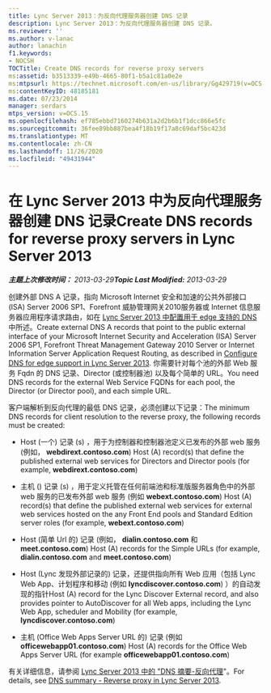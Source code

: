 ```yaml
---
title: Lync Server 2013：为反向代理服务器创建 DNS 记录
description: Lync Server 2013：为反向代理服务器创建 DNS 记录。
ms.reviewer: ''
ms.author: v-lanac
author: lanachin
f1.keywords:
- NOCSH
TOCTitle: Create DNS records for reverse proxy servers
ms:assetid: b3513339-e49b-4665-80f1-b5a1c81a0e2e
ms:mtpsurl: https://technet.microsoft.com/en-us/library/Gg429719(v=OCS.15)
ms:contentKeyID: 48185181
ms.date: 07/23/2014
manager: serdars
mtps_version: v=OCS.15
ms.openlocfilehash: ef785ebbd7160274b631a2d2b6b1f1dcc866e5fc
ms.sourcegitcommit: 36fee89bb887bea4f18b19f17a8c69daf5bc423d
ms.translationtype: MT
ms.contentlocale: zh-CN
ms.lasthandoff: 11/26/2020
ms.locfileid: "49431944"
---
```

# <a name="create-dns-records-for-reverse-proxy-servers-in-lync-server-2013"></a><span data-ttu-id="15da6-103">在 Lync Server 2013 中为反向代理服务器创建 DNS 记录</span><span class="sxs-lookup"><span data-stu-id="15da6-103">Create DNS records for reverse proxy servers in Lync Server 2013</span></span>

<div data-xmlns="http://www.w3.org/1999/xhtml">

<div class="topic" data-xmlns="http://www.w3.org/1999/xhtml" data-msxsl="urn:schemas-microsoft-com:xslt" data-cs="https://msdn.microsoft.com/">

<div data-asp="https://msdn2.microsoft.com/asp">



</div>

<div id="mainSection">

<div id="mainBody"><span data-ttu-id="15da6-104">

<span> </span></span><span class="sxs-lookup"><span data-stu-id="15da6-104">

<span> </span></span></span>

<span data-ttu-id="15da6-105">_**主题上次修改时间：** 2013-03-29_</span><span class="sxs-lookup"><span data-stu-id="15da6-105">_**Topic Last Modified:** 2013-03-29_</span></span>

<span data-ttu-id="15da6-106">创建外部 DNS A 记录，指向 Microsoft Internet 安全和加速的公共外部接口 (ISA) Server 2006 SP1、Forefront 威胁管理网关2010服务器或 Internet 信息服务器应用程序请求路由，如在 [Lync Server 2013 中配置用于 edge 支持的 DNS](lync-server-2013-configure-dns-for-edge-support.md)中所述。</span><span class="sxs-lookup"><span data-stu-id="15da6-106">Create external DNS A records that point to the public external interface of your Microsoft Internet Security and Acceleration (ISA) Server 2006 SP1, Forefront Threat Management Gateway 2010 Server or Internet Information Server Application Request Routing, as described in [Configure DNS for edge support in Lync Server 2013](lync-server-2013-configure-dns-for-edge-support.md).</span></span> <span data-ttu-id="15da6-107">你需要针对每个池的外部 Web 服务 Fqdn 的 DNS 记录、Director (或控制器池) 以及每个简单的 URL。</span><span class="sxs-lookup"><span data-stu-id="15da6-107">You need DNS records for the external Web Service FQDNs for each pool, the Director (or Director pool), and each simple URL.</span></span>

<span data-ttu-id="15da6-108">客户端解析到反向代理的最低 DNS 记录，必须创建以下记录：</span><span class="sxs-lookup"><span data-stu-id="15da6-108">The minimum DNS records for client resolution to the reverse proxy, the following records must be created:</span></span>

  - <span data-ttu-id="15da6-109">Host (一个) 记录 (s) ，用于为控制器和控制器池定义已发布的外部 web 服务 (例如， **webdirext.contoso.com**) </span><span class="sxs-lookup"><span data-stu-id="15da6-109">Host (A) record(s) that define the published external web services for Directors and Director pools (for example, **webdirext.contoso.com**)</span></span>

  - <span data-ttu-id="15da6-110">主机 () 记录 (s) ，用于定义托管在任何前端池和标准版服务器角色中的外部 web 服务的已发布外部 web 服务 (例如 **webext.contoso.com**) </span><span class="sxs-lookup"><span data-stu-id="15da6-110">Host (A) record(s) that define the published external web services for external web services hosted on the any Front End pools and Standard Edition server roles (for example, **webext.contoso.com**)</span></span>

  - <span data-ttu-id="15da6-111">Host (简单 Url 的) 记录 (例如， **dialin.contoso.com** 和 **meet.contoso.com**) </span><span class="sxs-lookup"><span data-stu-id="15da6-111">Host (A) records for the Simple URLs (for example, **dialin.contoso.com** and **meet.contoso.com**)</span></span>

  - <span data-ttu-id="15da6-112">Host (Lync 发现外部记录的) 记录，还提供指向所有 Web 应用（包括 Lync Web App、计划程序和移动 (例如 **lyncdiscover.contoso.com**) ）的自动发现的指针</span><span class="sxs-lookup"><span data-stu-id="15da6-112">Host (A) record for the Lync Discover External record, and also provides pointer to AutoDiscover for all Web apps, including the Lync Web App, scheduler and Mobility (for example, **lyncdiscover.contoso.com**)</span></span>

  - <span data-ttu-id="15da6-113">主机 (Office Web Apps Server URL 的) 记录 (例如 **officewebapp01.contoso.com**) </span><span class="sxs-lookup"><span data-stu-id="15da6-113">Host (A) records for the Office Web Apps Server URL (for example **officewebapp01.contoso.com**)</span></span>

<span data-ttu-id="15da6-114">有关详细信息，请参阅 [Lync Server 2013 中的 "DNS 摘要-反向代理](lync-server-2013-dns-summary-reverse-proxy.md)"。</span><span class="sxs-lookup"><span data-stu-id="15da6-114">For details, see [DNS summary - Reverse proxy in Lync Server 2013](lync-server-2013-dns-summary-reverse-proxy.md).</span></span>

<span data-ttu-id="15da6-115"></div>

<span> </span>

</div>

</div>

</span><span class="sxs-lookup"><span data-stu-id="15da6-115"></div>

<span> </span>

</div>

</div>

</span></span></div>

